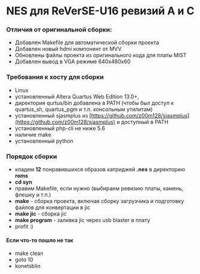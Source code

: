 # NES для ReVerSE-U16 ревизий A и C

### Отличия от оригинальной сборки:

* Добавлен Makefile для автоматической сборки проекта
* Добавлен новый hdmi компонент от MVV
* Обновлены файлы проекта из оригинального кода для платы MIST
* Добавлен вывод в VGA режиме 640x480x60


### Требования к хосту для сборки

* Linux
* установленный Altera Quartus Web Edition 13.0+, 
* директория qurtus/bin добавлена в PATH (чтобы был доступ к quartus_sh, quartus_pgm и т.п. консольным утилитам)
* установленный sjasmplus из [https://github.com/z00m128/sjasmplus](https://github.com/z00m128/sjasmplus) и доступный в PATH
* установленный php-cli не ниже 5.6
* наличие make 
* установленный python

### Порядок сборки 

* кладем **12** понравившихся образов катриджей **.nes** в директорию **roms**
* **cd syn**
* правим Makefile, если нужно (выбираем ревизию платы, камень, флешку и т.п.)
* **make** - сборка проекта, включая сборку загрузчика и подготовку файлов для конвертации в jic
* **make jic** - сборка jic 
* **make program** - заливка jic через usb blaster в плату
* profit :)

#### Если что-то пошло не так

* make clean
* goto 10
* konetsblin
